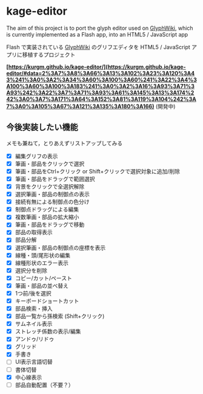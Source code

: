 # kage-editor

The aim of this project is to port the glyph editor used on [GlyphWiki](https://glyphwiki.org/), which is currently implemented as a Flash app, into an HTML5 / JavaScript app

Flash で実装されている [GlyphWiki](https://glyphwiki.org/) のグリフエディタを HTML5 / JavaScript アプリに移植するプロジェクト

**[https://kurgm.github.io/kage-editor/](https://kurgm.github.io/kage-editor/#data=2%3A7%3A8%3A66%3A13%3A102%3A23%3A120%3A43%241%3A0%3A2%3A34%3A60%3A100%3A60%241%3A22%3A4%3A100%3A60%3A100%3A183%241%3A0%3A2%3A16%3A93%3A71%3A93%242%3A22%3A7%3A71%3A93%3A61%3A145%3A13%3A174%242%3A0%3A7%3A171%3A64%3A152%3A81%3A119%3A104%242%3A7%3A0%3A105%3A67%3A121%3A135%3A180%3A166)** (開発中)

## 今後実装したい機能

メモも兼ねて，とりあえずリストアップしてみる

- [x] 編集グリフの表示
- [x] 筆画・部品をクリックで選択
- [x] 筆画・部品をCtrl+クリック or Shift+クリックで選択対象に追加/削除
- [x] 筆画・部品をドラッグで範囲選択
- [x] 背景をクリックで全選択解除
- [x] 選択筆画・部品の制御点の表示
- [x] 接続有無による制御点の色分け
- [x] 制御点ドラッグによる編集
- [x] 複数筆画・部品の拡大縮小
- [x] 筆画・部品をドラッグで移動
- [x] 部品の取得表示
- [x] 部品分解
- [x] 選択筆画・部品の制御点の座標を表示
- [x] 線種・頭/尾形状の編集
- [x] 線種形状のエラー表示
- [x] 選択分を削除
- [x] コピー/カット/ペースト
- [x] 筆画・部品の並べ替え
- [x] 1つ前/後を選択
- [x] キーボードショートカット
- [x] 部品検索・挿入
- [x] 部品一覧から孫検索 (Shift+クリック)
- [x] サムネイル表示
- [x] ストレッチ係数の表示/編集
- [x] アンドゥ/リドゥ
- [x] グリッド
- [x] 手書き
- [ ] UI表示言語切替
- [ ] 書体切替
- [x] 中心線表示
- [ ] 部品自動配置（不要？）
